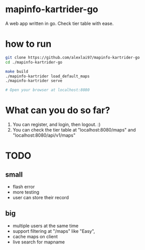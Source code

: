 # mapinfo-kartrider-go 
A web app written in go. Check tier table with ease. 

# how to run
```sh
git clone https://github.com/alexlai97/mapinfo-kartrider-go
cd ./mapinfo-kartrider-go

make build
./mapinfo-kartrider load_default_maps
./mapinfo-kartrider serve

# Open your browser at localhost:8080
```

# What can you do so far?
1. You can register, and login, then logout. :)
2. You can check the tier table at "localhost:8080/maps" and "localhost:8080/api/v1/maps"

# TODO
## small
- flash error
- more testing
- user can store their record

## big
- multiple users at the same time
- support filtering at "/maps" like "Easy", 
- cache maps on client
- live search for mapname
